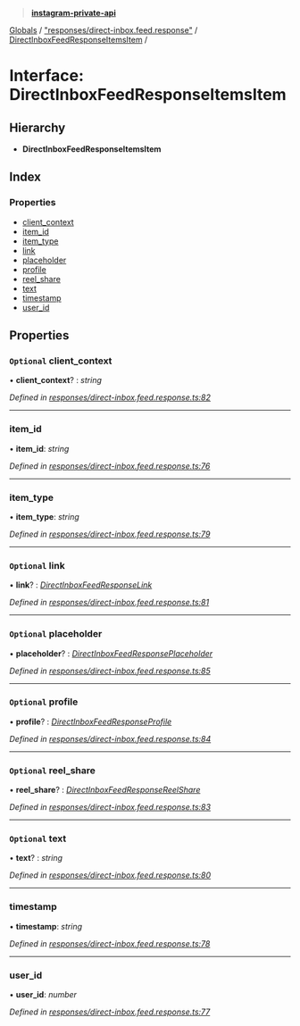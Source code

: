> **[instagram-private-api](../README.md)**

[Globals](../globals.md) / ["responses/direct-inbox.feed.response"](../modules/_responses_direct_inbox_feed_response_.md) / [DirectInboxFeedResponseItemsItem](_responses_direct_inbox_feed_response_.directinboxfeedresponseitemsitem.md) /

# Interface: DirectInboxFeedResponseItemsItem

## Hierarchy

* **DirectInboxFeedResponseItemsItem**

## Index

### Properties

* [client_context](_responses_direct_inbox_feed_response_.directinboxfeedresponseitemsitem.md#optional-client_context)
* [item_id](_responses_direct_inbox_feed_response_.directinboxfeedresponseitemsitem.md#item_id)
* [item_type](_responses_direct_inbox_feed_response_.directinboxfeedresponseitemsitem.md#item_type)
* [link](_responses_direct_inbox_feed_response_.directinboxfeedresponseitemsitem.md#optional-link)
* [placeholder](_responses_direct_inbox_feed_response_.directinboxfeedresponseitemsitem.md#optional-placeholder)
* [profile](_responses_direct_inbox_feed_response_.directinboxfeedresponseitemsitem.md#optional-profile)
* [reel_share](_responses_direct_inbox_feed_response_.directinboxfeedresponseitemsitem.md#optional-reel_share)
* [text](_responses_direct_inbox_feed_response_.directinboxfeedresponseitemsitem.md#optional-text)
* [timestamp](_responses_direct_inbox_feed_response_.directinboxfeedresponseitemsitem.md#timestamp)
* [user_id](_responses_direct_inbox_feed_response_.directinboxfeedresponseitemsitem.md#user_id)

## Properties

### `Optional` client_context

• **client_context**? : *string*

*Defined in [responses/direct-inbox.feed.response.ts:82](https://github.com/Nerixyz/instagram-private-api/blob/e5037ee/src/responses/direct-inbox.feed.response.ts#L82)*

___

###  item_id

• **item_id**: *string*

*Defined in [responses/direct-inbox.feed.response.ts:76](https://github.com/Nerixyz/instagram-private-api/blob/e5037ee/src/responses/direct-inbox.feed.response.ts#L76)*

___

###  item_type

• **item_type**: *string*

*Defined in [responses/direct-inbox.feed.response.ts:79](https://github.com/Nerixyz/instagram-private-api/blob/e5037ee/src/responses/direct-inbox.feed.response.ts#L79)*

___

### `Optional` link

• **link**? : *[DirectInboxFeedResponseLink](_responses_direct_inbox_feed_response_.directinboxfeedresponselink.md)*

*Defined in [responses/direct-inbox.feed.response.ts:81](https://github.com/Nerixyz/instagram-private-api/blob/e5037ee/src/responses/direct-inbox.feed.response.ts#L81)*

___

### `Optional` placeholder

• **placeholder**? : *[DirectInboxFeedResponsePlaceholder](_responses_direct_inbox_feed_response_.directinboxfeedresponseplaceholder.md)*

*Defined in [responses/direct-inbox.feed.response.ts:85](https://github.com/Nerixyz/instagram-private-api/blob/e5037ee/src/responses/direct-inbox.feed.response.ts#L85)*

___

### `Optional` profile

• **profile**? : *[DirectInboxFeedResponseProfile](_responses_direct_inbox_feed_response_.directinboxfeedresponseprofile.md)*

*Defined in [responses/direct-inbox.feed.response.ts:84](https://github.com/Nerixyz/instagram-private-api/blob/e5037ee/src/responses/direct-inbox.feed.response.ts#L84)*

___

### `Optional` reel_share

• **reel_share**? : *[DirectInboxFeedResponseReelShare](_responses_direct_inbox_feed_response_.directinboxfeedresponsereelshare.md)*

*Defined in [responses/direct-inbox.feed.response.ts:83](https://github.com/Nerixyz/instagram-private-api/blob/e5037ee/src/responses/direct-inbox.feed.response.ts#L83)*

___

### `Optional` text

• **text**? : *string*

*Defined in [responses/direct-inbox.feed.response.ts:80](https://github.com/Nerixyz/instagram-private-api/blob/e5037ee/src/responses/direct-inbox.feed.response.ts#L80)*

___

###  timestamp

• **timestamp**: *string*

*Defined in [responses/direct-inbox.feed.response.ts:78](https://github.com/Nerixyz/instagram-private-api/blob/e5037ee/src/responses/direct-inbox.feed.response.ts#L78)*

___

###  user_id

• **user_id**: *number*

*Defined in [responses/direct-inbox.feed.response.ts:77](https://github.com/Nerixyz/instagram-private-api/blob/e5037ee/src/responses/direct-inbox.feed.response.ts#L77)*